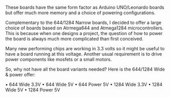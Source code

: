 These boards have the same form factor as Arduino UNO/Leonardo boards but offer much more memory and a choice of powering configurations.

Complementary to the 644/1284 Narrow boards, I decided to offer a large choice of boards based on Atrmega644 and Atmega1284 microcontrollers. This is because when one designs a project, the question of how to power the board is always much more complicated than first conceived.  

Many new performing chips are working in 3.3 volts so it might be useful to have a board running at this voltage. Another usual requirement is to drive power components like mosfets or a small motors. 

So, why not have all the board variants needed? Here is the 644/1284 Wide & power offer:

•	644 Wide 3.3V
•	644 Wide 5V
•	644 Power 5V
•	1284 Wide 3.3V
•	1284 Wide 5V
•	1284 Power 5V

